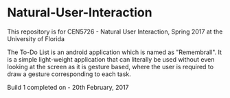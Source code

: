 # Natural-User-Interaction
This repository is for CEN5726 - Natural User Interaction, Spring 2017 at the University of Florida

The To-Do List is an android application which is named as "Remembrall".
It is a simple light-weight application that can literally be used without even looking at the screen as it is gesture based, where the user is required to draw a gesture corresponding to each task.

Build 1 completed on - 20th February, 2017
